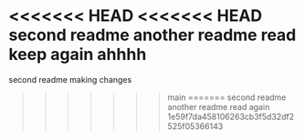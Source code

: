 <<<<<<< HEAD
<<<<<<< HEAD
second readme another readme read keep again ahhhh
=======
second readme
making changes 
>>>>>>> main
=======
second readme another readme read again
>>>>>>> 1e59f7da458106263cb3f5d32df2525f05366143
